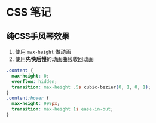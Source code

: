 # CSS 笔记

## 纯CSS手风琴效果

1. 使用 `max-height` 做动画
2. 使用**先快后慢**的动画曲线收回动画
```css
.content {
  max-height: 0;
  overflow: hidden;
  transition: max-height .5s cubic-bezier(0, 1, 0, 1);
}
.content:hover {
  max-height: 999px;
  transition: max-height 1s ease-in-out;
}
```

